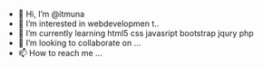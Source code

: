 - 👋 Hi, I’m @itmuna
- 👀 I’m interested in webdevelopmen t..
- 🌱 I’m currently learning html5 css javasript bootstrap jqury php
- 💞️ I’m looking to collaborate on ...
- 📫 How to reach me ...

<!---
itmuna/itmuna is a ✨ special ✨ repository because its `README.md` (this file) appears on your GitHub profile.
You can click the Preview link to take a look at your changes.
--->
